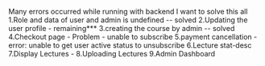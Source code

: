 Many errors occurred while running with backend I want to solve this all
1.Role and data of user and admin is undefined -- solved
2.Updating the user profile - remaining\*\*\*
3.creating the course by admin -- solved
4.Checkout page - Problem - unable to subscribe
5.payment cancellation - error: unable to get user active status to unsubscribe
6.Lecture stat-desc 
7.Display Lectures -
8.Uploading Lectures
9.Admin Dashboard

